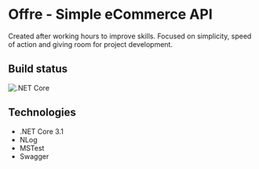 # Offre - Simple eCommerce API

Created after working hours to improve skills. Focused on simplicity, speed of action and giving room for project development.

## Build status

![.NET Core](https://github.com/arkes987/Offre/workflows/.NET%20Core/badge.svg)


## Technologies

* .NET Core 3.1
* NLog
* MSTest
* Swagger
